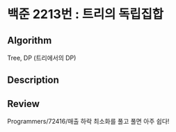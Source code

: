 # 백준 2213번 : 트리의 독립집합

## Algorithm

Tree, DP (트리에서의 DP)

## Description


## Review

Programmers/72416/매출 하락 최소화를 풀고 풀면 아주 쉽다!